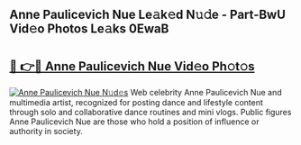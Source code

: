 ## Anne Paulicevich Nue Le𝚊k𝚎d N𝚞𝚍e - Part-BwU Vid𝚎o Photos Le𝚊ks 0EwaB

# <h2><a href="http://fbases.evod.top/?m=Anne+Paulicevich+Nue">🔗 👉🔴 Anne Paulicevich Nue Vid𝚎o Ph𝚘t𝚘s</a></h2>

[![Anne Paulicevich Nue N𝚞d𝚎s](https://i.imgur.com/8V9OHl7.gif)](http://fbases.evod.top/?m=Anne+Paulicevich+Nue)
Web celebrity Anne Paulicevich Nue and multimedia artist, recognized for posting dance and lifestyle content through solo and collaborative dance routines and mini vlogs. Public figures Anne Paulicevich Nue are those who hold a position of influence or authority in society. 
